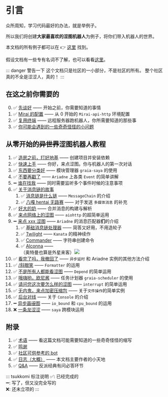 # 引言

众所周知，学习代码最好的办法，就是举例子。

所以我们将创建**大家最喜欢的涩图机器人**为例子，将你们带入机器人的世界。

本文档的所有例子都可以在 :point_right: [这里](https://github.com/GraiaCommunity/EroEroBot) 找到。

假设文档有一些专有名词不了解，也可以看看[这里](./appendix/terms)。

::: danger 警告一下
这个文档只是社区的一小部分，不是社区的所有。
整个社区真的不全是涩涩人，真的！
:::

## 在这之前你需要的

0. :white_check_mark: [先谈好](../before/Q&A.md) —— 开始之前，你需要知道的事情
1. :white_check_mark: [Mirai 的配置](../before/install_mirai.md) —— 从 0 开始的 `Mirai-api-http` 环境配置
2. :white_check_mark: [复用终端](../before/terminal_multiplexer.md) —— 远程服务器跑机器人，你所需要知道的那些事
3. :white_check_mark: [你可能会遇到的一些奇奇怪怪的小问题](../before/small_questions.md)

## 从零开始的~~异世界~~涩图机器人教程

1. :white_check_mark: [造房之前，打好地基](./create_env.md) —— 创建项目并安装依赖
2. :white_check_mark: [快速上手](./hello_ero.md) —— 你好，来点涩图。你与机器人的第一次对话
3. :white_check_mark: [东西要分类好](./saya.md) —— 模块管理器 `graia-saya` 的使用
4. :white_check_mark: [不要再戳了](./other_event.md) —— `Ariadne` 上各类 `Event` 的简单讲解
5. :heavy_minus_sign: [谁在找我](./multi_events.md) —— 同时需要监听多个事件时候的注意事项
6. :white_check_mark: [关于消息链的故事](./message_chain.md)
   1. :white_check_mark: [消息链是什么链](./message_chain.md) —— `MessageChain` 的介绍
   2. :white_check_mark: [八嘎 hentai 无路赛](./multimedia_message.md) —— 对于发送 `多媒体消息` 的补充
7. :white_check_mark: [好大的奶](./forward_message.md) —— 合并消息的构建与解析
8. :white_check_mark: [来点网络上的涩图](./image_from_internet.md) —— `aiohttp` 的超简单运用
9. :heavy_minus_sign: [来点 xxx 涩图](./message_parser.md) —— `Ariadne` 的消息匹配器**们**的介绍
   1. :white_check_mark: [基础消息链处理器](./base_parser.md) —— 简答又好用，不用造轮子
   2. :white_check_mark: [Twilight](./twilight.md) —— `Kanata` 的精神续作
   3. :white_check_mark: [Commander](./commander.md) —— 字符串创建命令
   4. :white_check_mark: [Alconna](./alconna.md) —— <MoreInfo words="外  星  来  客"><div style="background: var(--c-bg);border:3px solid var(--c-brand)">（奥特曼也算是外星来客）<img src="/images/alien.webp" style="vertical-align:top"/></div></MoreInfo>
10. :white_check_mark: [看完了吗，我撤回了](./recall_message.md) —— `异步延时` 和 Ariadne 实例的其他方法介绍
11. :white_check_mark: [/斜眼笑](./formatter.md) —— `Formatter` 的运用
12. :white_check_mark: [不是所有人都能看涩图](./depend.md) —— `Depend` 的简单运用
13. :white_check_mark: [哦嗨哟，欧尼酱](./scheduler.md) —— 任务计划器 `graia-scheduler` 的使用
14. :white_check_mark: [请问您这次要怎么样的涩图](./interrupt_control.md) —— `interrupt` 的简单运用
15. :white_check_mark: [无内鬼，来点加密压缩包](./file_operation.md) —— 关于`文件操作`的简单实例
16. :white_check_mark: [后台对线](./console.md) —— 关于 `Console` 的介绍
17. :heavy_minus_sign: [异步画~~涩~~图](./async_exec.md) —— `io_bound` 和 `cpu_bound` 的运用
18. :x: [一条龙涩涩](./) —— `saya` 跨模块运用

## 附录

1. :white_check_mark: [术语](../appendix/terms.md) —— 看这篇文档可能需要知道的一些奇奇怪怪的缩写
2. :white_check_mark: [鸣谢](../appendix/credit.md)
3. :white_check_mark: [社区可供参考的 bot](../appendix/awesome_bot.md)
4. :white_check_mark: [日志（大概）](../appendix/inside_story.md) —— 本文档主要作者的小天地
5. :white_check_mark: [Q&A](../appendix/Q&A.md) —— 反派经典有问必答环节

::: tsukkomi 标注说明
:white_check_mark:: 已经完成的  
:heavy_minus_sign:: 写了，但又没完全写的  
:x:: 还未立项的
:::

